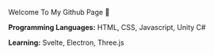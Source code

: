 Welcome To My Github Page 👋

**Programming Languages:**
HTML,
CSS,
Javascript,
Unity C#

**Learning:**
Svelte,
Electron,
Three.js

